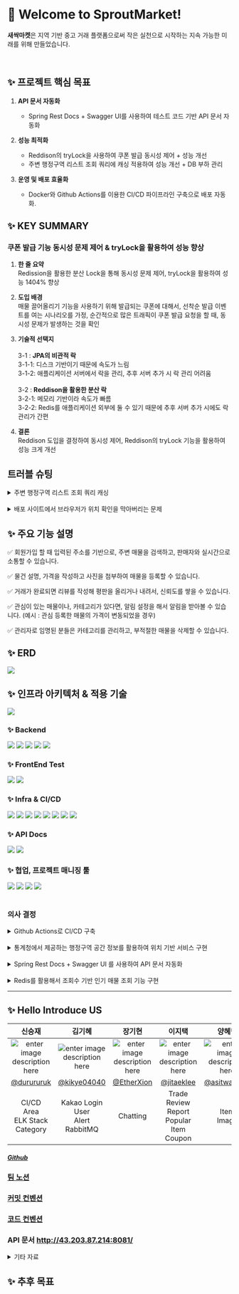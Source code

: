 # 🌱  Welcome to SproutMarket!


**새싹마켓**은 지역 기반 중고 거래 플랫폼으로써 작은 실천으로 시작하는 지속 가능한 미래를 위해 만들었습니다.

<br>

## ✨ 프로젝트 핵심 목표
1. **API 문서 자동화**
   - Spring Rest Docs + Swagger UI를 사용하여 테스트 코드 기반 API 문서 자동화
   

2. **성능 최적화**
   - Reddison의 tryLock을 사용하여 쿠폰 발급 동시성 제어 + 성능 개선
   - 주변 행정구역 리스트 조회 쿼리에 캐싱 적용하여 성능 개선 + DB 부하 관리
   

3. **운영 및 배포 효율화**
    - Docker와 Github Actions를 이용한 CI/CD 파이프라인 구축으로 배포 자동화.

## ✨  KEY SUMMARY

### 쿠폰 발급 기능 동시성 문제 제어 & tryLock을 활용하여 성능 향상
1. **한 줄 요약**<br>
Redission을 활용한 분산 Lock을 통해 동시성 문제 제어, tryLock을 활용하여 성능 1404% 향상<br>


2. **도입 배경**<br>
매물 끌어올리기 기능을 사용하기 위해 발급되는 쿠폰에 대해서, 선착순 발급 이벤트를 여는 시나리오를 가정,
순간적으로 많은 트래픽이 쿠폰 발급 요청을 할 때, 동시성 문제가 발생하는 것을 확인<br>


3. **기술적 선택지**<br>                      
3-1 : **JPA의 비관적 락**<br>
3-1-1: 디스크 기반이기 때문에 속도가 느림<br>
3-1-2: 애플리케이션 서버에서 락을 관리, 추후 서버 추가 시 락 관리 어려움<br><br>
3-2 : **Reddison을 활용한 분산 락**<br>
3-2-1: 메모리 기반이라 속도가 빠름<br>
3-2-2: Redis를 애플리케이션 외부에 둘 수 있기 때문에 추후 서버 추가 시에도 락 관리가 간편


4. **결론**<br>
Reddison 도입을 결정하여 동시성 제어, Reddison의 tryLock 기능을 활용하여 성능 크게 개선


## 트러블 슈팅
<details><summary> 주변 행정구역 리스트 조회 쿼리 캐싱 </summary>

### 배경
사용자가 매물을 조회할 때 주변 행정구역 리스트를 반환받아야 하는 쿼리를 DB에 날려야함

### 문제
특정 포인트로부터 일정한 거리만큼 떨어진 공간 연산 쿼리이기 때문에 사용자가 몰리면 DB에 부하가 많이 걸리는 문제가 있음


### 해결방안
해당 쿼리 결과를 캐싱해서 같은 요청이 들어올 시 캐시된 데이터를 응답하도록 시도함

**장점**
- 인메모리 캐시를 사용하기 때문에 응답시간이 빠름.
- 요청에 대해 MySQL에서 연산을 하지 않기 때문에 아무리 사용자가 몰려도 DB에 부하가 없음

### 실행 결과
3554개의 행정구역의 모든 경우의 수에서 캐싱한 결과 <br>
사용한 메모리 : 4.65MB <br>
캐싱 이전 쿼리 시간 : 평균 92ms <br>
캐싱 이후 쿼리 시간 : 평균 9ms (1022% 속도 향상) <br>
</details> <br>


<details><summary>배포 사이트에서 브라우저가 위치 확인을 막아버리는 문제
</summary>

### 배경 & 문제
회원가입을 할 때 현재 위치 확인 버튼을 누르면 사용자의 현재 위치를 가져오는데, 로컬 환경에서 [localhost:8080](http://localhost:8080) 식으로 들어갔을 때에는 브라우저가 위치를 잘 가져다줬는데, ec2에 배포한 후 들어가보니 작동을 하지 않았다.

크롬이 무언가 잘못되었나 생각해서 엣지, 파이어폭스 등 다른 브라우저로도 시도해보았지만 똑같이 로컬에선 되고, 배포 환경에서는 작동하지 않았다.

코드가 잘못되었으면 로컬에서도 안 됐을 것이니 코드는 문제가 없을 것이라고 생각하고, 뭔가 다른 이유를 찾다보니, 비 보안 연결(http)에서는 브라우저단에서 위치같은 정보를 서버에 넘겨주지 않는다는 것이었다.

로컬 환경에서는(localhost8080) 개발 편의를 위해 브라우저에서 딱히 막지 않는다고 한다.

### 해결

배포 환경에 무료 도메인을 발급받고, ssl 인증을 받은 후, 보안 연결(https)로 다시 시도해보니 배포환경에서도 작동한다는 것을 확인했다.
</details>




## ✨ 주요 기능 설명
✅ 회원가입 할 때 입력된 주소를 기반으로, 주변 매물을 검색하고, 판매자와 실시간으로 소통할 수 있습니다.

✅ 물건 설명, 가격을 작성하고 사진을 첨부하여 매물을 등록할 수 있습니다.

✅ 거래가 완료되면 리뷰를 작성해 평판을 올리거나 내려서, 신뢰도를 쌓을 수 있습니다.

✅ 관심이 있는 매물이나, 카테고리가 있다면, 알림 설정을 해서 알림을 받아볼 수 있습니다. (예시 : 관심 등록한 매물의 가격이 변동되었을 경우)

✅ 관리자로 임명된 분들은 카테고리를 관리하고, 부적절한 매물을 삭제할 수 있습니다.

## ✨ ERD
<img src = "https://cdn.discordapp.com/attachments/1262935762484068405/1309341327334445127/31.png?ex=67413aa2&is=673fe922&hm=b767c6dbd5dc8429c569077827b80775d2632aaebe7e0cc861b0b6e0b276fa41&">


## ✨ 인프라 아키텍처 & 적용 기술

<img src="https://media.discordapp.net/attachments/1262935762484068405/1309327247533932605/Untitled.png?ex=67412d85&is=673fdc05&hm=9c24dc5111e7ded4be1a96da070c7e4f71c71f373348532ddf1d6938f480e5dd&=&format=webp&quality=lossless&width=409&height=350">


### ✨ Backend

<img src="https://img.shields.io/badge/JDK-17-ED8B00?style=for-the-badge&logo=openjdk&logoColor=white">
<img src="https://img.shields.io/badge/Spring Boot-3.3.4-6DB33F?style=for-the-badge&logo=Spring Boot&logoColor=white">
<img src="https://img.shields.io/badge/Spring Security-6DB33F?style=for-the-badge&logo=Spring Security&logoColor=white">
<img src="https://img.shields.io/badge/Hibernate-59666C?style=for-the-badge&logo=Hibernate&logoColor=white">

<img src="https://img.shields.io/badge/Redis-FF4438?style=for-the-badge&logo=Redis&logoColor=white">

### ✨ FrontEnd Test
<img src="https://img.shields.io/badge/HTML5-E34F26?style=for-the-badge&logo=HTML5&logoColor=white">
<img src="https://img.shields.io/badge/JavaScript-F7DF1E?style=for-the-badge&logo=JavaScript&logoColor=white">

### ✨ Infra & CI/CD
<img src="https://img.shields.io/badge/MySQL-4479A1?style=for-the-badge&logo=MySQL&logoColor=white">
<img src="https://img.shields.io/badge/Amazon EC2-FF9900?style=for-the-badge&logo=Amazon EC2&logoColor=white">
<img src="https://img.shields.io/badge/Amazon S3-569A31?style=for-the-badge&logo=Amazon S3&logoColor=white">
<img src="https://img.shields.io/badge/Amazon ElastiCache-C925D1?style=for-the-badge&logo=Amazon ElastiCache&logoColor=white">
<img src="https://img.shields.io/badge/Amazon RDS-527FFF?style=for-the-badge&logo=Amazon RDS&logoColor=white">
<img src="https://img.shields.io/badge/Docker-2496ED?style=for-the-badge&logo=Docker&logoColor=white">
<img src="https://img.shields.io/badge/Portainer-13BEF9?style=for-the-badge&logo=Portainer&logoColor=white">
<img src="https://img.shields.io/badge/Github Actions-2088FF?style=for-the-badge&logo=Github Actions&logoColor=white">


### ✨ API Docs

<img src="https://img.shields.io/badge/OpenAPI Initiative-6BA539?style=for-the-badge&logo=OpenAPI Initiative&logoColor=white">
<img src="https://img.shields.io/badge/swagger-85EA2D?style=for-the-badge&logo=swagger&logoColor=black">


###  ✨ 협업, 프로젝트 매니징 툴
<img src="https://img.shields.io/badge/Notion-000000?style=for-the-badge&logo=Notion&logoColor=white">
<img src="https://img.shields.io/badge/Github-181717?style=for-the-badge&logo=Github&logoColor=white">
<img src="https://img.shields.io/badge/Trello-0052CC?style=for-the-badge&logo=Trello&logoColor=white">
<img src="https://img.shields.io/badge/Slack-4A154B?style=for-the-badge&logo=Slack&logoColor=white">
<br><br>

### 의사 결정
<details><summary> Github Actions로 CI/CD 구축
</summary>

### Jenkins 대신에 Github Actions를 사용한 이유

**Jenkins**<br>
다양한 플러그인을 지원하고 온프레미스 도구이기 때문에 보안에 유리함<br>
직접 서버를 구축 해줘야 하고, 어느정도 자원을 차지하기 때문에 운용 비용이 발생한다.

**Github Actions**<br>
깃허브 레포지토리의 이벤트 기반으로 파이프라인을 가동하기 쉽고, 다양한 워크플로우 템플릿이 있음.<br>
따로 서버를 구축해주지 않아도 사용 가능함. <br>
퍼블릭 레포지토리의 경우 무제한으로 무료 사용 가능.<br>
워크 플로우 파일이 외부에 노출이 되기 때문에 취약점에 노출되기 쉬움, 소스 코드를 외부(깃허브)에 업로드 해야함.

우리 프로젝트의 경우 Jenkins 서버를 구축할만큼 예산이 없었고, 항상 public으로 레포지토리를 관리하기 때문에 구축이 간편하고, 무료로 사용할 수 있는
Github Actions를 사용하였다.
</details><br>

<details><summary> 통계청에서 제공하는 행정구역 공간 정보를 활용하여 위치 기반 서비스 구현
</summary>

### 통계청에서 제공하는 행정구역 공간 정보를 활용하여 구현

지역 기반 중고 거래 플랫폼이기 때문에 위치 기반 서비스를 제공할 필요가 있었다.<br>
좌표를 주소로 변환해주는 지오코딩 API를 사용하는 방법과 프로젝트 DB에 행정 구역 공간 정보를 넣어서 직접 조회하는 방식을 고민했어야 했다.
<br><br>
지오코딩 API의 경우 국도교통부, 네이버 지도, 카카오 지도, 구글 맵스, 티맵 등 여러 서비스 업체들이 제공해줌.<br>
무료 API 사용량이 제한되어 있으며, 반환받은 값을 DB에 저장하면 안 됨. <br>
그리고 우리는 범위 검색이 필요하기 때문에 어떤 포인트를 요청해서 포인트를 반환받는 API 특성상 구현 난이도가 높아질 것으로 예상됨.
또한 프로젝트 특성 상 동네라는 개념이 중요한데, 선택한 API 서비스에 장애가 발생하면 우리 프로젝트에 치명적임.<br><br>
이런 단점으로 통계청에서 제공하는 행정동 경계 정보를 받아서 그대로 DB에 저장 후 필요할 때마다 조회해서 사용하는 방식으로 결정했다.
<br><br>
</details>

<br>
<details><summary> Spring Rest Docs + Swagger UI 를 사용하여 API 문서 자동화
</summary>

### API 문서 작성 시기

API 문서를 작성하는 방식을 개발 전에 정리를 하고 시작 할지, 개발 후에 자동화 도구를 활용해서 작성할 것인지에 대해 정해야 했다.

개발 전에 API 문서를 작성하면 팀원 모두가 같은 문서를 보고 응답 흐름을 계속 상기하면서 개발할 수 있음. 하지만 계획과 다르게 개발 도중 수정이 됐는데 
문서에 반영을 안 했을 수도 있음. 

또한 버그나 이해도 문제로 실제와 다른 응답이 나갈 수도 있음.

하지만 개발이 끝나고 자동화 도구를 활용해서 문서화를 하면 실제 응답과 일치하는 API 문서를 작성할 수 있음.

실제 응답 기반 문서화라는 것이 엄청난 장점이라고 생각돼서 기능 개발 후 자동화 도구를 활용하여 API 문서를 만들기로 결정함.

### API 문서 자동화 도구 선택

Swagger VS Spring Rest Docs

**Swagger**

- UI가 이쁨.
- Try It Out 기능을 활용하여 실제로 서버에 요청을 날려보고 제대로 응답이 반환되는지 확인할 수 있음. 
- 컨트롤러 레이어에 문서화 관련 코드가 추가로 들어감

**Spring Rest Docs**

- 테스트 코드 기반으로 문서화를 시켜줄 수 있음. 
- UI가 별로 이쁘지 않음.

Swagger의 경우 컨트롤러 레이어에 문서화 관련 코드가 추가로 들어간다는 점이 단일 책임 원칙을 위반하는 것 같고,
Spring Rest Docs가 테스트 기반 문서화라는 점이 문서의 신뢰도를 더 높여줄 수 있을 것 같아서 Spring Rest Docs를 사용하려고 결정함.
<br><br>
더 찾아보니 Spring Rest Docs로 문서를 만들면, 그것을 Swagger UI로 볼 수 있게 OpenAPI 3 문서로 변환해주는 도구를 발견해서 이것도 사용하려고 결정했다.

결과적으로 테스트 코드 기반이라 신뢰도도 있고, UI도 이쁘면서, 프로덕트 코드에 문서화 코드가 섞이는 것도 방지한 것 같아서 이 방법으로 
API 문서화를 하기로 최종 결정했다.
</details>

<br>

<details><summary> Redis를 활용해서 조회수 기반 인기 매물 조회 기능 구현
</summary>

### 배경

가장 인기있는 매물 5개를 상단에 노출 시키기 위해 조회수 기반 인기 매물 조회 기능을 구현해야 했다.
한 유저가 자기 매물의 조회수를 마음대로 올려서 항상 상위에 노출 시킬 수도 있기 때문에 조회수 어뷰징도 신경써야했다.

### Redis를 활용해서 구현

1. 사용자 단위 조회 기록 관리 
사용자 단위로 조회 여부를 판단하기 위해 Redis Key를 UserView:ItemId:{itemId}:UserId:{userId} 포맷으로 생성하고,
조회 기록은 1시간의 TTL로 관리했다.
사용자가 동일 매물을 1시간 내 반복 조회하더라도 조회수는 증가하지 않도록 설계했다.


2. 실시간 조회수 증가 처리
조회수는 ViewCount:ItemId:{itemId}로 Redis에 저장된다. 
Redis의 INCR 명령어를 통해 조회수 증가를 원자적으로 처리했다.


3. 조회수 기반 상위 매물 조회
사용자 지역 정보를 기반으로 매물 리스트를 필터링한 후, Redis에서 각 매물의 조회수를 가져와 정렬했다. <br>
상위 5개 매물은 조회수를 기준으로 내림차순 정렬해 반환했다.


### 구현 방법 의사결정 이유
1. 처리 속도
Redis는 메모리 기반으로 작동해 데이터 읽기, 쓰기 속도가 매우 빠르다. <br>
대규모 동시 요청도 효율적으로 처리할 수 있어서 조회 성능이 향상된다.


2. 데이터베이스 부하 감소
조회수 데이터를 Redis에서 관리하여 DB의 부하를 줄였다.


3. TTL 기반 실시간 관리
회원별 조회 데이터를 TTL로 관리해 중복을 방지하고 실시간 인기 매물을 정확하게 조회할 수 있다.
</details>

---
## ✨ Hello Introduce US


|                                         신승재                                          |                                         김기혜                                          |                                         장기현                                          |                                                                                                                                                                           이지택                                                                                                                                                                            |양혜민|
|:------------------------------------------------------------------------------------:|:------------------------------------------------------------------------------------:|:------------------------------------------------------------------------------------:|:--------------------------------------------------------------------------------------------------------------------------------------------------------------------------------------------------------------------------------------------------------------------------------------------------------------------------------------------------------:|:----:|
|![enter image description here](https://avatars.githubusercontent.com/u/147094944?v=4)|![enter image description here](https://avatars.githubusercontent.com/u/150889625?v=4)|![enter image description here](https://avatars.githubusercontent.com/u/109169177?v=4)|![enter image description here](https://teamsparta.notion.site/image/https%3A%2F%2Fprod-files-secure.s3.us-west-2.amazonaws.com%2F83c75a39-3aba-4ba4-a792-7aefe4b07895%2F0ebe0603-a6a3-4be2-8deb-061448070a66%2FUntitled.jpeg?table=block&id=d7bf83a8-c4ea-46b8-b8f8-51984c3c63c9&spaceId=83c75a39-3aba-4ba4-a792-7aefe4b07895&width=670&userId=&cache=v2)|![enter image description here](https://ca.slack-edge.com/T06B9PCLY1E-U074B44JZN0-0d66bbf845ed-192)
|                      [@durururuk](https://github.com/durururuk)                      |                     [@kikye04040](https://github.com/kikye04040)                     |                      [@EtherXion](https://github.com/EtherXion)                      |                                                                                                                                                        [@jitaeklee](https://github.com/jitaeklee)                                                                                                                                                        |[@asitwas729](https://github.com/asitwas729)
|                        CI/CD<br>Area<br>ELK Stack<br>Category                        |                       Kakao Login<br>User<br>Alert<br>RabbitMQ                       |                                     Chatting<br>                                     |                                                                                                                                                   Trade<br>Review<br>Report<br>Popular Item<br>Coupon                                                                                                                                                    | Item<br>Image |



##### [Github](https://github.com/NBC-Spring6-Final-Team15/sprout-market)

### [팀 노션](https://teamsparta.notion.site/15-15-aac3459b7971408392231a60149bcb9f)

### [커밋 컨벤션](https://teamsparta.notion.site/Github-Rules-010c40cb458947e8ba9ac1483f7c0871)

### [코드 컨벤션](https://teamsparta.notion.site/Code-Convention-435a94ebb5a94dcc9cfda16a434d6846)

### API 문서 http://43.203.87.214:8081/

<details><summary>
기타 자료
</summary>

### 자료 출처
행정구역 geoJson :  https://github.com/vuski/admdongkor
</details>

## ✨ 추후 목표